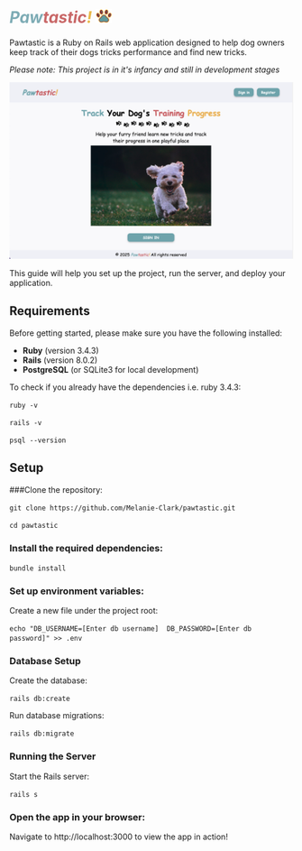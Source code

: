 <h1 style="font-style: italic">
  <span style="color: #7EACB5;">Paw</span><span style="color: #C96868;">tastic</span><span style="color: #e9ba4c;">!</span>
  <img src="public/favicon_paw.png" alt="Home page image" height=25/>
</h1> 

Pawtastic is a Ruby on Rails web application designed to help dog owners keep track of their dogs tricks performance and find new tricks. 

_Please note: This project is in it's infancy and still in development stages_

<img src="app/assets/images/readme_images/home_page.png" alt="Home page image"/>

This guide will help you set up the project, run the server, and deploy your application.

## Requirements

Before getting started, please make sure you have the following installed:

- **Ruby** (version 3.4.3)
- **Rails** (version 8.0.2)
- **PostgreSQL** (or SQLite3 for local development)

To check if you already have the dependencies i.e. ruby 3.4.3:

`ruby -v`

`rails -v`

`psql --version`


## Setup


###Clone the repository:

`git clone https://github.com/Melanie-Clark/pawtastic.git`

`cd pawtastic`

### Install the required dependencies:
`bundle install`

### Set up environment variables:

Create a new file under the project root:

`echo "DB_USERNAME=[Enter db username] 
DB_PASSWORD=[Enter db password]" >> .env`

### Database Setup
Create the database:

`rails db:create`

Run database migrations:

`rails db:migrate`

### Running the Server
Start the Rails server:

`rails s`

### Open the app in your browser:

Navigate to http://localhost:3000 to view the app in action!
